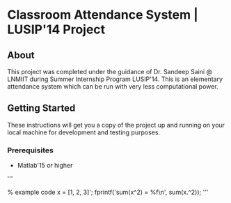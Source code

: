 <html>

<head>
<h1> Classroom Attendance System | LUSIP'14 Project </h1>
</head>

<h2> About </h2>
<p>This project was completed under the guidance of Dr. Sandeep Saini @ LNMIIT during Summer Internship Program LUSIP'14. This is an elementary attendance system which can be run with very less computational power. </p> 

<h2> Getting Started </h2>
<p>These instructions will get you a copy of the project up and running on your local machine for development and testing purposes.</p>

<h3>Prerequisites </h3>
<ul>
	<li>Matlab'15 or higher</li>
</ul>

'''

% example code
x = [1, 2, 3]';
fprintf('sum(x^2) = %f\n', sum(x.^2));
'''

</html>